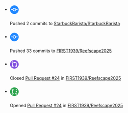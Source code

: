 <!-- ACTIVITY_START -->
- <img src="assets/badges/pushed.svg" width="28" height="28" style="vertical-align: middle; margin: 8px 8px 8px 0px;" /> <p style="font-size: 14px;">Pushed 2 commits to [StarbuckBarista/StarbuckBarista](https://api.github.com/repos/StarbuckBarista/StarbuckBarista)</p>
- <img src="assets/badges/pushed.svg" width="28" height="28" style="vertical-align: middle; margin: 8px 8px 8px 0px;" /> <p style="font-size: 14px;">Pushed 33 commits to [FIRST1939/Reefscape2025](https://api.github.com/repos/FIRST1939/Reefscape2025)</p>
- <img src="assets/badges/pr_merged.svg" width="28" height="28" style="vertical-align: middle; margin: 8px 8px 8px 0px;" /> <p style="font-size: 14px;">Closed [Pull Request #24](https://github.com/FIRST1939/Reefscape2025/pull/24) in [FIRST1939/Reefscape2025](https://api.github.com/repos/FIRST1939/Reefscape2025)</p>
- <img src="assets/badges/pr_opened.svg" width="28" height="28" style="vertical-align: middle; margin: 8px 8px 8px 0px;" /> <p style="font-size: 14px;">Opened [Pull Request #24](https://github.com/FIRST1939/Reefscape2025/pull/24) in [FIRST1939/Reefscape2025](https://api.github.com/repos/FIRST1939/Reefscape2025)</p>

<!-- ACTIVITY_END -->